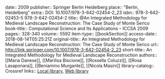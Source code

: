 date:: 2009
publisher:: Springer Berlin Heidelberg
place:: "Berlin, Heidelberg"
extra:: DOI: 10.1007/978-3-642-02454-2_23
isbn:: 978-3-642-02453-5 978-3-642-02454-2
title:: @An Integrated Methodology for Medieval Landscape Reconstruction: The Case Study of Monte Serico
book-title:: Computational Science and Its Applications – ICCSA 2009
pages:: 328-340
volume:: 5592
item-type:: [[bookSection]]
access-date:: 2018-08-14T05:25:21Z
original-title:: An Integrated Methodology for Medieval Landscape Reconstruction: The Case Study of Monte Serico
url:: http://link.springer.com/10.1007/978-3-642-02454-2_23
short-title:: An Integrated Methodology for Medieval Landscape Reconstruction
authors:: [[Maria Danese]], [[Marilisa Biscione]], [[Rossella Coluzzi]], [[Rosa Lasaponara]], [[Beniamino Murgante]], [[Nicola Masini]]
library-catalog:: Crossref
links:: [Local library](zotero://select/groups/2386895/items/V2EA9NPX), [Web library](https://www.zotero.org/groups/2386895/items/V2EA9NPX)
